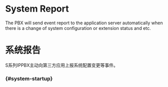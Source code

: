 # System Report

The PBX will send event report to the application server automatically when there is a change of system configuration or extension status and etc.

# 系统报告

S系列IPPBX主动向第三方应用上报系统配置变更等事件。

###  {#system-startup}



